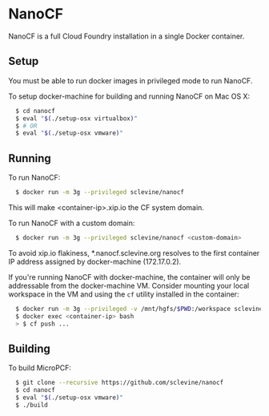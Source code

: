 # NanoCF

NanoCF is a full Cloud Foundry installation in a single Docker container.

## Setup

You must be able to run docker images in privileged mode to run NanoCF.

To setup docker-machine for building and running NanoCF on Mac OS X:
```bash
  $ cd nanocf
  $ eval "$(./setup-osx virtualbox)"
  $ # OR
  $ eval "$(./setup-osx vmware)"
```

## Running

To run NanoCF:
```bash
  $ docker run -m 3g --privileged sclevine/nanocf
```
This will make \<container-ip\>.xip.io the CF system domain.

To run NanoCF with a custom domain:
```bash
  $ docker run -m 3g --privileged sclevine/nanocf <custom-domain>
```
To avoid xip.io flakiness, \*.nanocf.sclevine.org resolves to the first
container IP address assigned by docker-machine (172.17.0.2).

If you're running NanoCF with docker-machine, the container will only
be addressable from the docker-machine VM. Consider mounting your local
workspace in the VM and using the `cf` utility installed in the container:
```bash
  $ docker run -m 3g --privileged -v /mnt/hgfs/$PWD:/workspace sclevine/nanocf nanocf.sclevine.org
  $ docker exec <container-ip> bash
  > $ cf push ...
```

## Building

To build MicroPCF:
```bash
  $ git clone --recursive https://github.com/sclevine/nanocf
  $ cd nanocf
  $ eval "$(./setup-osx vmware)"
  $ ./build
```
